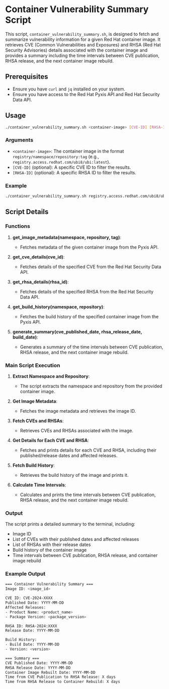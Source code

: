 # Container Vulnerability Summary Script

This script, `container_vulnerability_summary.sh`, is designed to fetch and summarize vulnerability information for a given Red Hat container image. It retrieves CVE (Common Vulnerabilities and Exposures) and RHSA (Red Hat Security Advisories) details associated with the container image and provides a summary including the time intervals between CVE publication, RHSA release, and the next container image rebuild.

## Prerequisites

- Ensure you have `curl` and `jq` installed on your system.
- Ensure you have access to the Red Hat Pyxis API and Red Hat Security Data API.

## Usage

```sh
./container_vulnerability_summary.sh <container-image> [CVE-ID] [RHSA-ID]
```

### Arguments

- `<container-image>`: The container image in the format `registry/namespace/repository:tag` (e.g., `registry.access.redhat.com/ubi8/ubi:latest`).
- `[CVE-ID]` (optional): A specific CVE ID to filter the results.
- `[RHSA-ID]` (optional): A specific RHSA ID to filter the results.

### Example

```sh
./container_vulnerability_summary.sh registry.access.redhat.com/ubi8/ubi:latest
```

## Script Details

### Functions

1. **get_image_metadata(namespace, repository, tag)**:
   - Fetches metadata of the given container image from the Pyxis API.

2. **get_cve_details(cve_id)**:
   - Fetches details of the specified CVE from the Red Hat Security Data API.

3. **get_rhsa_details(rhsa_id)**:
   - Fetches details of the specified RHSA from the Red Hat Security Data API.

4. **get_build_history(namespace, repository)**:
   - Fetches the build history of the specified container image from the Pyxis API.

5. **generate_summary(cve_published_date, rhsa_release_date, build_date)**:
   - Generates a summary of the time intervals between CVE publication, RHSA release, and the next container image rebuild.

### Main Script Execution

1. **Extract Namespace and Repository**:
   - The script extracts the namespace and repository from the provided container image.

2. **Get Image Metadata**:
   - Fetches the image metadata and retrieves the image ID.

3. **Fetch CVEs and RHSAs**:
   - Retrieves CVEs and RHSAs associated with the image.

4. **Get Details for Each CVE and RHSA**:
   - Fetches and prints details for each CVE and RHSA, including their published/release dates and affected releases.

5. **Fetch Build History**:
   - Retrieves the build history of the image and prints it.

6. **Calculate Time Intervals**:
   - Calculates and prints the time intervals between CVE publication, RHSA release, and the next container image rebuild.

### Output

The script prints a detailed summary to the terminal, including:
- Image ID
- List of CVEs with their published dates and affected releases
- List of RHSAs with their release dates
- Build history of the container image
- Time intervals between CVE publication, RHSA release, and container image rebuild

### Example Output

```sh
=== Container Vulnerability Summary ===
Image ID: <image_id>

CVE ID: CVE-2024-XXXX
Published Date: YYYY-MM-DD
Affected Releases:
- Product Name: <product_name>
- Package Version: <package_version>

RHSA ID: RHSA-2024:XXXX
Release Date: YYYY-MM-DD

Build History:
- Build Date: YYYY-MM-DD
- Version: <version>

=== Summary ===
CVE Published Date: YYYY-MM-DD
RHSA Release Date: YYYY-MM-DD
Container Image Rebuilt Date: YYYY-MM-DD
Time from CVE Publication to RHSA Release: X days
Time from RHSA Release to Container Rebuild: X days
```